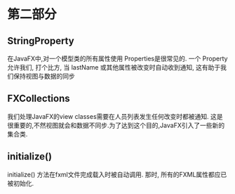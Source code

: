 # 第二部分
## StringProperty
在JavaFX中,对一个模型类的所有属性使用 Properties是很常见的. 一个 Property 允许我们, 打个比方, 当 lastName 或其他属性被改变时自动收到通知, 这有助于我们保持视图与数据的同步

## FXCollections
我们处理JavaFX的view classes需要在人员列表发生任何改变时都被通知. 这是很重要的,不然视图就会和数据不同步.为了达到这个目的,JavaFX引入了一些新的集合类.

## initialize()
initialize() 方法在fxml文件完成载入时被自动调用. 那时, 所有的FXML属性都应已被初始化.

